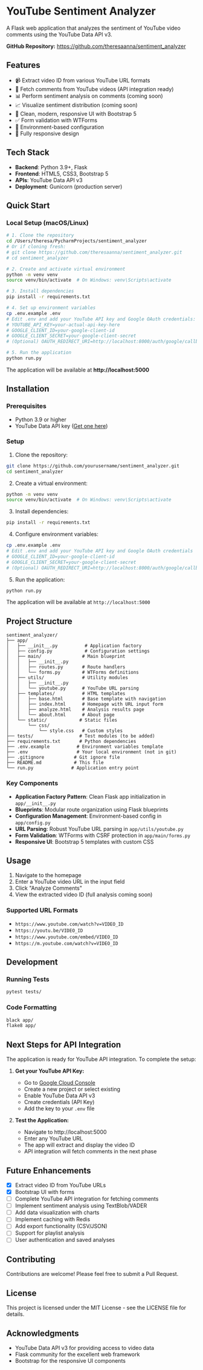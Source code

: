 # YouTube Sentiment Analyzer

A Flask web application that analyzes the sentiment of YouTube video comments using the YouTube Data API v3.

**GitHub Repository:** https://github.com/theresaanna/sentiment_analyzer

## Features

- 📹 Extract video ID from various YouTube URL formats
- 💬 Fetch comments from YouTube videos (API integration ready)
- 📊 Perform sentiment analysis on comments (coming soon)
- 📈 Visualize sentiment distribution (coming soon)
- 🎨 Clean, modern, responsive UI with Bootstrap 5
- ✅ Form validation with WTForms
- 🔧 Environment-based configuration
- 📱 Fully responsive design

## Tech Stack

- **Backend**: Python 3.9+, Flask
- **Frontend**: HTML5, CSS3, Bootstrap 5
- **APIs**: YouTube Data API v3
- **Deployment**: Gunicorn (production server)

## Quick Start

### Local Setup (macOS/Linux)

```bash
# 1. Clone the repository
cd /Users/theresa/PycharmProjects/sentiment_analyzer
# Or if cloning fresh:
# git clone https://github.com/theresaanna/sentiment_analyzer.git
# cd sentiment_analyzer

# 2. Create and activate virtual environment
python -m venv venv
source venv/bin/activate  # On Windows: venv\Scripts\activate

# 3. Install dependencies
pip install -r requirements.txt

# 4. Set up environment variables
cp .env.example .env
# Edit .env and add your YouTube API key and Google OAuth credentials:
# YOUTUBE_API_KEY=your-actual-api-key-here
# GOOGLE_CLIENT_ID=your-google-client-id
# GOOGLE_CLIENT_SECRET=your-google-client-secret
# (Optional) OAUTH_REDIRECT_URI=http://localhost:8000/auth/google/callback

# 5. Run the application
python run.py
```

The application will be available at **http://localhost:5000**

## Installation

### Prerequisites

- Python 3.9 or higher
- YouTube Data API key ([Get one here](https://console.cloud.google.com/))

### Setup

1. Clone the repository:
```bash
git clone https://github.com/yourusername/sentiment_analyzer.git
cd sentiment_analyzer
```

2. Create a virtual environment:
```bash
python -m venv venv
source venv/bin/activate  # On Windows: venv\Scripts\activate
```

3. Install dependencies:
```bash
pip install -r requirements.txt
```

4. Configure environment variables:
```bash
cp .env.example .env
# Edit .env and add your YouTube API key and Google OAuth credentials
# GOOGLE_CLIENT_ID=your-google-client-id
# GOOGLE_CLIENT_SECRET=your-google-client-secret
# (Optional) OAUTH_REDIRECT_URI=http://localhost:8000/auth/google/callback
```

5. Run the application:
```bash
python run.py
```

The application will be available at `http://localhost:5000`

## Project Structure

```
sentiment_analyzer/
├── app/
│   ├── __init__.py          # Application factory
│   ├── config.py            # Configuration settings
│   ├── main/               # Main blueprint
│   │   ├── __init__.py
│   │   ├── routes.py       # Route handlers
│   │   └── forms.py        # WTForms definitions
│   ├── utils/              # Utility modules
│   │   ├── __init__.py
│   │   └── youtube.py      # YouTube URL parsing
│   ├── templates/          # HTML templates
│   │   ├── base.html       # Base template with navigation
│   │   ├── index.html      # Homepage with URL input form
│   │   ├── analyze.html    # Analysis results page
│   │   └── about.html      # About page
│   └── static/            # Static files
│       └── css/
│           └── style.css   # Custom styles
├── tests/                 # Test modules (to be added)
├── requirements.txt       # Python dependencies
├── .env.example          # Environment variables template
├── .env                  # Your local environment (not in git)
├── .gitignore           # Git ignore file
├── README.md            # This file
└── run.py              # Application entry point
```

### Key Components

- **Application Factory Pattern**: Clean Flask app initialization in `app/__init__.py`
- **Blueprints**: Modular route organization using Flask blueprints
- **Configuration Management**: Environment-based config in `app/config.py`
- **URL Parsing**: Robust YouTube URL parsing in `app/utils/youtube.py`
- **Form Validation**: WTForms with CSRF protection in `app/main/forms.py`
- **Responsive UI**: Bootstrap 5 templates with custom CSS

## Usage

1. Navigate to the homepage
2. Enter a YouTube video URL in the input field
3. Click "Analyze Comments"
4. View the extracted video ID (full analysis coming soon)

### Supported URL Formats

- `https://www.youtube.com/watch?v=VIDEO_ID`
- `https://youtu.be/VIDEO_ID`
- `https://www.youtube.com/embed/VIDEO_ID`
- `https://m.youtube.com/watch?v=VIDEO_ID`

## Development

### Running Tests

```bash
pytest tests/
```

### Code Formatting

```bash
black app/
flake8 app/
```

## Next Steps for API Integration

The application is ready for YouTube API integration. To complete the setup:

1. **Get your YouTube API Key:**
   - Go to [Google Cloud Console](https://console.cloud.google.com/)
   - Create a new project or select existing
   - Enable YouTube Data API v3
   - Create credentials (API Key)
   - Add the key to your `.env` file

2. **Test the Application:**
   - Navigate to http://localhost:5000
   - Enter any YouTube URL
   - The app will extract and display the video ID
   - API integration will fetch comments in the next phase

## Future Enhancements

- [x] Extract video ID from YouTube URLs
- [x] Bootstrap UI with forms
- [ ] Complete YouTube API integration for fetching comments
- [ ] Implement sentiment analysis using TextBlob/VADER
- [ ] Add data visualization with charts
- [ ] Implement caching with Redis
- [ ] Add export functionality (CSV/JSON)
- [ ] Support for playlist analysis
- [ ] User authentication and saved analyses

## Contributing

Contributions are welcome! Please feel free to submit a Pull Request.

## License

This project is licensed under the MIT License - see the LICENSE file for details.

## Acknowledgments

- YouTube Data API v3 for providing access to video data
- Flask community for the excellent web framework
- Bootstrap for the responsive UI components
